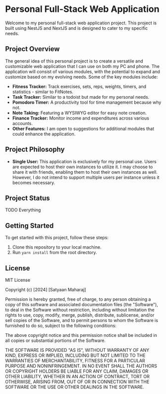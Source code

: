 # Personal Full-Stack Web Application

Welcome to my personal full-stack web application project. This project is built using NestJS and NextJS and is designed to cater to my specific needs.

## Project Overview

The general idea of this personal project is to create a versatile and customizable web application that I can use on both my PC and phone. The application will consist of various modules, with the potential to expand and customize based on my evolving needs. Some of the key modules include:

- **Fitness Tracker:** Track exercises, sets, reps, weights, timers, and statistics - similar to FitNotes.
- **Task Tracker:** Similar to a todoist but made for my personal needs.
- **Pomodoro Timer:** A productivity tool for time management because why not.
- **Note Taking:** Featuring a WYSIWYG editor for easy note creation.
- **Finance Tracker:** Monitor income and expenditures across various accounts.
- **Other Features:** I am open to suggestions for additional modules that could enhance the application.

## Project Philosophy

- **Single User:** This application is exclusively for my personal use. Users are expected to host their own instances to utilize it. I may choose to share it with friends, enabling them to host their own instances as well. However, I do not intend to support multiple users per instance unless it becomes necessary.

## Project Status

TODO Everything

## Getting Started

To get started with this project, follow these steps:

1. Clone this repository to your local machine.
2. Run `yarn install` from the root directory.

## License

MIT License

Copyright (c) [2024] [Satyaan Maharaj]

Permission is hereby granted, free of charge, to any person obtaining a copy
of this software and associated documentation files (the "Software"), to deal
in the Software without restriction, including without limitation the rights
to use, copy, modify, merge, publish, distribute, sublicense, and/or sell
copies of the Software, and to permit persons to whom the Software is
furnished to do so, subject to the following conditions:

The above copyright notice and this permission notice shall be included in
all copies or substantial portions of the Software.

THE SOFTWARE IS PROVIDED "AS IS", WITHOUT WARRANTY OF ANY KIND, EXPRESS OR
IMPLIED, INCLUDING BUT NOT LIMITED TO THE WARRANTIES OF MERCHANTABILITY,
FITNESS FOR A PARTICULAR PURPOSE AND NONINFRINGEMENT. IN NO EVENT SHALL THE
AUTHORS OR COPYRIGHT HOLDERS BE LIABLE FOR ANY CLAIM, DAMAGES OR OTHER
LIABILITY, WHETHER IN AN ACTION OF CONTRACT, TORT OR OTHERWISE, ARISING FROM,
OUT OF OR IN CONNECTION WITH THE SOFTWARE OR THE USE OR OTHER DEALINGS IN
THE SOFTWARE.
